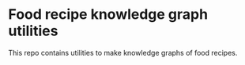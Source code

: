 # Food recipe knowledge graph utilities

This repo contains utilities to make knowledge graphs of food recipes.